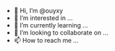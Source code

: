 - 👋 Hi, I’m @ouyxy
- 👀 I’m interested in ...
- 🌱 I’m currently learning ...
- 💞️ I’m looking to collaborate on ...
- 📫 How to reach me ...

<!---
ouyxy/ouyxy is a ✨ special ✨ repository because its `README.md` (this file) appears on your GitHub profile.
You can click the Preview link to take a look at your changes.
--->
